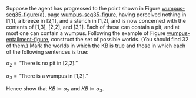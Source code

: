 

Suppose the agent has progressed to the point shown in
Figure <a class="insideBookFigRef" target="_blank" href="https://simoncarrignon.github.io/aima-exercises/figures/wumpus-seq35-figure.png">wumpus-seq35-figure</a>(a), page <a class="pageRef" title="" href="#">wumpus-seq35-figure</a>,
having perceived nothing in [1,1], a breeze in [2,1], and a stench
in [1,2], and is now concerned with the contents of [1,3], [2,2],
and [3,1]. Each of these can contain a pit, and at most one can
contain a wumpus. Following the example of
Figure <a class="insideBookFigRef" target="_blank" href="https://simoncarrignon.github.io/aima-exercises/figures/wumpus-entailment-figure.png">wumpus-entailment-figure</a>, construct the set of
possible worlds. (You should find 32 of them.) Mark the worlds in which
the KB is true and those in which each of the following sentences is
true:<br>

$\alpha_2$ = “There is no pit in [2,2].”<br>

$\alpha_3$ = “There is a wumpus in [1,3].”<br>

Hence show that ${KB} {\models}\alpha_2$ and
${KB} {\models}\alpha_3$.
